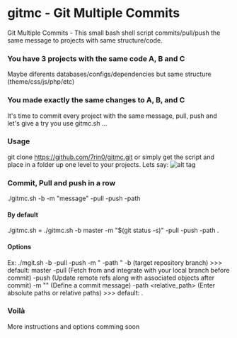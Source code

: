 # gitmc - Git Multiple Commits
Git Multiple Commits - This small bash shell script commits/pull/push the same message to projects with same structure/code.

### You have 3 projects with the same code A, B and C
Maybe diferents databases/configs/dependencies but same structure (theme/css/js/php/etc)

### You made exactly the same changes to A, B, and C
It's time to commit every project with the same message, pull, push and let's give a try you use gitmc.sh ...

### Usage
git clone https://github.com/7rin0/gitmc.git or simply get the script and place in a folder up one level to your projects. Lets say:
![alt tag](https://github.com/7rin0/gitmc/raw/master/unpacked/examples/project_a/three.png)

### Commit, Pull and push in a row
./gitmc.sh -b <branch> -m "message" -pull -push -path <path>

#### By default
./gitmc.sh = ./gitmc.sh -b master -m "$(git status -s)" -pull -push -path .

#### Options
Ex: ./mgit.sh -b <branch> -pull -push -m "<message> -path <path>"
-b <branch> (target repository branch) >>> default: master
-pull (Fetch from and integrate with your local branch before commit) 
-push (Update remote refs along with associated objects after commit) 
-m "<your message>" (Define a commit message) 
-path <relative_path> (Enter absolute paths or relative paths) >>> default: .

### Voilà
More instructions and options comming soon
